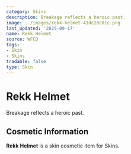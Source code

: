 ```yaml
---
category: Skins
description: Breakage reflects a heroic past.
image: ../images/rekk-helmet-41dc28c01c.png
last_updated: '2025-09-17'
name: Rekk Helmet
source: WFCD
tags:
- Skin
- Skins
tradable: false
type: Skin
---
```


# Rekk Helmet

Breakage reflects a heroic past.

## Cosmetic Information

**Rekk Helmet** is a skin cosmetic item for Skins.

